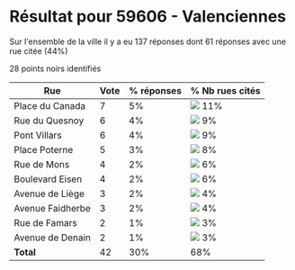 # Résultat pour 59606 - Valenciennes

Sur l'ensemble de la ville il y a eu 137 réponses dont 61 réponses avec une rue citée (44%)

28 points noirs identifiés

| Rue | Vote | % réponses | % Nb rues cités|
|-----|------|------------|----------------|
| Place du Canada | 7 | 5% | <img src="../../img/bar_11.gif" />&nbsp;11%|
| Rue du Quesnoy | 6 | 4% | <img src="../../img/bar_9.gif" />&nbsp;9%|
| Pont Villars | 6 | 4% | <img src="../../img/bar_9.gif" />&nbsp;9%|
| Place Poterne | 5 | 3% | <img src="../../img/bar_8.gif" />&nbsp;8%|
| Rue de Mons | 4 | 2% | <img src="../../img/bar_6.gif" />&nbsp;6%|
| Boulevard Eisen | 4 | 2% | <img src="../../img/bar_6.gif" />&nbsp;6%|
| Avenue de Liège | 3 | 2% | <img src="../../img/bar_4.gif" />&nbsp;4%|
| Avenue Faidherbe | 3 | 2% | <img src="../../img/bar_4.gif" />&nbsp;4%|
| Rue de Famars | 2 | 1% | <img src="../../img/bar_3.gif" />&nbsp;3%|
| Avenue de Denain | 2 | 1% | <img src="../../img/bar_3.gif" />&nbsp;3%|
| **Total** | 42 | 30% | 68%|
